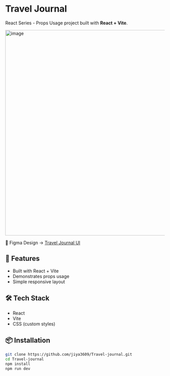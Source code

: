# Travel Journal

React Series - Props Usage project built with **React + Vite**.

<img width="1365" height="648" alt="image" src="https://github.com/user-attachments/assets/948c62bb-bfa9-480f-9fb6-d8090f84f435" />

🎨 Figma Design → [Travel Journal UI](https://www.figma.com/design/QG4cOExkdbIbhSfWJhs2gs/Travel-Journal?node-id=0-1&p=f&t=PnRHxcXOXz0c3IMr-0)

## 🚀 Features
- Built with React + Vite
- Demonstrates props usage
- Simple responsive layout

## 🛠️ Tech Stack
- React
- Vite
- CSS (custom styles)

## 📦 Installation
```bash
git clone https://github.com/jiya3609/Travel-journal.git
cd Travel-journal
npm install
npm run dev
